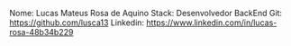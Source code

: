 Nome: Lucas Mateus Rosa de Aquino
Stack: Desenvolvedor BackEnd
Git: https://github.com/lusca13
Linkedin: https://www.linkedin.com/in/lucas-rosa-48b34b229
